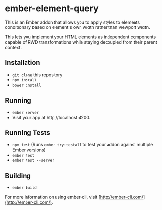 # ember-element-query

This is an Ember addon that allows you to apply styles to elements
conditionally based on element's own width rather than viewport width.

This lets you implement your HTML elements as independent components capable
of RWD transformations while staying decoupled from their parent context.

## Installation

* `git clone` this repository
* `npm install`
* `bower install`

## Running

* `ember server`
* Visit your app at http://localhost:4200.

## Running Tests

* `npm test` (Runs `ember try:testall` to test your addon against multiple Ember versions)
* `ember test`
* `ember test --server`

## Building

* `ember build`

For more information on using ember-cli, visit [http://ember-cli.com/](http://ember-cli.com/).
